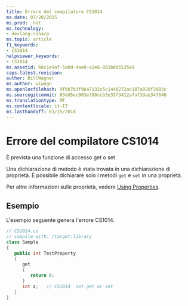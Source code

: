 ```yaml
---
title: Errore del compilatore CS1014
ms.date: 07/20/2015
ms.prod: .net
ms.technology:
- devlang-csharp
ms.topic: article
f1_keywords:
- CS1014
helpviewer_keywords:
- CS1014
ms.assetid: 60c1e9af-5a0d-4ae0-a2e6-881b0d1535e9
caps.latest.revision: 
author: BillWagner
ms.author: wiwagn
ms.openlocfilehash: 9fbb7b3f96a7132c5c1440272ac187a020f2083c
ms.sourcegitcommit: 83dd5ec003e788ccb3e33f3412a7af39ae347646
ms.translationtype: MT
ms.contentlocale: it-IT
ms.lasthandoff: 03/15/2018
---
```

# <a name="compiler-error-cs1014"></a>Errore del compilatore CS1014
È prevista una funzione di accesso get o set  
  
 Una dichiarazione di metodo è stata trovata in una dichiarazione di proprietà. È possibile dichiarare solo i metodi `get` e `set` in una proprietà.  
  
 Per altre informazioni sulle proprietà, vedere [Using Properties](../../csharp/programming-guide/classes-and-structs/using-properties.md).  
  
## <a name="example"></a>Esempio  
 L'esempio seguente genera l'errore CS1014.  
  
```csharp  
// CS1014.cs  
// compile with: /target:library  
class Sample  
{  
   public int TestProperty  
   {  
      get  
      {  
         return 0;  
      }  
      int z;   // CS1014  not get or set  
   }  
}  
```
